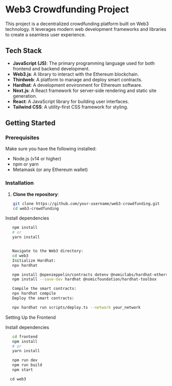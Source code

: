 # Web3 Crowdfunding Project

This project is a decentralized crowdfunding platform built on Web3 technology. It leverages modern web development frameworks and libraries to create a seamless user experience.

## Tech Stack

- **JavaScript (JS)**: The primary programming language used for both frontend and backend development.
- **Web3.js**: A library to interact with the Ethereum blockchain.
- **Thirdweb**: A platform to manage and deploy smart contracts.
- **Hardhat**: A development environment for Ethereum software.
- **Next.js**: A React framework for server-side rendering and static site generation.
- **React**: A JavaScript library for building user interfaces.
- **Tailwind CSS**: A utility-first CSS framework for styling.

## Getting Started

### Prerequisites

Make sure you have the following installed:

- Node.js (v14 or higher)
- npm or yarn
- Metamask (or any Ethereum wallet)

### Installation

1. **Clone the repository**:
   ```sh
   git clone https://github.com/your-username/web3-crowdfunding.git
   cd web3-crowdfunding


Install dependencies
   ```sh
      npm install
      # or
      yarn install


      Navigate to the Web3 directory:
      cd web3
      Initialize Hardhat:
      npx hardhat

      npm install @openzeppelin/contracts dotenv @nomiclabs/hardhat-ethers
      npm install --save-dev hardhat @nomicfoundation/hardhat-toolbox

      Compile the smart contracts:
      npx hardhat compile
      Deploy the smart contracts:

      npx hardhat run scripts/deploy.ts --network your_network

```

Setting Up the Frontend

Install dependencies
   ```sh
      cd frontend
      npm install
      # or
      yarn install

      npm run dev
      npm run build
      npm start
```



      
      cd web3
